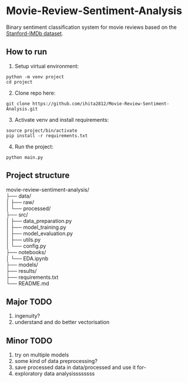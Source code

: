 # Movie-Review-Sentiment-Analysis
Binary sentiment classification system for movie reviews based on the [Stanford-IMDb dataset](https://ai.stanford.edu/~amaas/data/sentiment/).

## How to run

1. Setup virtual environment:<br>
```
python -m venv project
cd project
```
2. Clone repo here:<br>
```
git clone https://github.com/ihita2812/Movie-Review-Sentiment-Analysis.git
```
3. Activate venv and install requirements:<br>
```
source project/bin/activate
pip install -r requirements.txt
```
4. Run the project:<br>
```
python main.py
```

## Project structure

movie-review-sentiment-analysis/<br>
├── data/<br>
│   ├── raw/<br>
│   └── processed/<br>
├── src/<br>
│   ├── data_preparation.py<br>
│   ├── model_training.py<br>
│   ├── model_evaluation.py<br>
│   ├── utils.py<br>
│   └── config.py<br>
├── notebooks/<br>
│   └── EDA.ipynb<br>
├── models/<br>
├── results/<br>
├── requirements.txt<br>
└── README.md<br>

## Major TODO
1. ingenuity?
2. understand and do better vectorisation

## Minor TODO
1. try on multiple models
2. some kind of data preprocessing?
3. save processed data in data/processed and use it for-
4. exploratory data analysissssssss